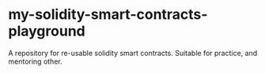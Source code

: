 # my-solidity-smart-contracts-playground
A repository for re-usable solidity smart contracts. Suitable for practice, and mentoring other.
